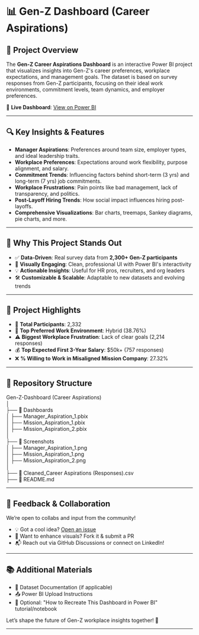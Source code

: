# 📊 Gen-Z Dashboard (Career Aspirations)

## 🚀 Project Overview  
The **Gen-Z Career Aspirations Dashboard** is an interactive Power BI project that visualizes insights into Gen-Z's career preferences, workplace expectations, and management goals. The dataset is based on survey responses from Gen-Z participants, focusing on their ideal work environments, commitment levels, team dynamics, and employer preferences.

🔗 **Live Dashboard**: [View on Power BI](https://app.powerbi.com/reportEmbed?reportId=ff0faa15-381c-4564-ab97-d79317a1170a&autoAuth=true&ctid=24474f92-a838-4e8c-8c75-c12918e3b160)

---

## 🔍 Key Insights & Features
- **Manager Aspirations**: Preferences around team size, employer types, and ideal leadership traits.  
- **Workplace Preferences**: Expectations around work flexibility, purpose alignment, and salary.  
- **Commitment Trends**: Influencing factors behind short-term (3 yrs) and long-term (7 yrs) job commitments.  
- **Workplace Frustrations**: Pain points like bad management, lack of transparency, and politics.  
- **Post-Layoff Hiring Trends**: How social impact influences hiring post-layoffs.  
- **Comprehensive Visualizations**: Bar charts, treemaps, Sankey diagrams, pie charts, and more.

---

## 🌟 Why This Project Stands Out
- ✅ **Data-Driven**: Real survey data from **2,300+ Gen-Z participants**  
- 🎨 **Visually Engaging**: Clean, professional UI with Power BI's interactivity  
- 💡 **Actionable Insights**: Useful for HR pros, recruiters, and org leaders  
- 🛠️ **Customizable & Scalable**: Adaptable to new datasets and evolving trends  

---

## 📌 Project Highlights
- 👥 **Total Participants**: 2,332  
- 🏢 **Top Preferred Work Environment**: Hybrid (38.76%)  
- ⚠️ **Biggest Workplace Frustration**: Lack of clear goals (2,214 responses)  
- 💰 **Top Expected First 3-Year Salary**: $50k+ (757 responses)  
- ❌ **% Willing to Work in Misaligned Mission Company**: 27.32%  

---

## 📁 Repository Structure

Gen-Z-Dashboard (Career Aspirations)  
│  
├── 📂 Dashboards  
│   ├── Manager_Aspiration_1.pbix  
│   ├── Mission_Aspiration_1.pbix  
│   ├── Mission_Aspiration_2.pbix  
│  
├── 📂 Screenshots  
│   ├── Manager_Aspiration_1.png  
│   ├── Mission_Aspiration_1.png  
│   ├── Mission_Aspiration_2.png  
│  
├── 📄 Cleaned_Career Aspirations (Responses).csv  
├── 📄 README.md  


---

## 🤝 Feedback & Collaboration

We’re open to collabs and input from the community!  
- 💡 Got a cool idea? [Open an issue](../../issues)  
- 🧠 Want to enhance visuals? Fork it & submit a PR  
- 📬 Reach out via GitHub Discussions or connect on LinkedIn!

---

## 📚 Additional Materials
- 📄 Dataset Documentation (if applicable)  
- 📤 Power BI Upload Instructions  
- 🧪 Optional: "How to Recreate This Dashboard in Power BI" tutorial/notebook  

Let’s shape the future of Gen-Z workplace insights together! 🚀

---

